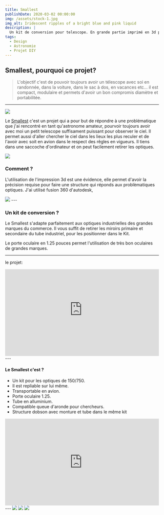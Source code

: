 ```yaml
---
title: Smallest 
publishDate: 2020-03-02 00:00:00
img: /assets/stock-1.jpg
img_alt: Iridescent ripples of a bright blue and pink liquid
description: |
  Un kit de conversion pour telescope. En grande partie imprimé en 3d pour des miroirs de 150 et de 750mm de focale
tags:
  - Design
  - Astronomie
  - Projet DIY    
---
```


## Smallest, pourquoi ce projet?

> L'objectif c'est de pouvoir toujours avoir un télescope avec soi en randonnée, dans la voiture, dans le sac à dos, en vacances etc... il est compact, modulaire et permets d'avoir un bon compromis diamètre et portabilitée. 
---
<img src="/assets/150-750 (8).jpg">

Le <a href="https://astro.build/">Smallest</a> c'est un projet qui a pour but de répondre à une problématique que j'ai rencontré en tant qu'astronome amateur, pourvoir toujours avoir avec moi un petit telescope suffisament puissant pour observer le ciel. Il permet aussi d'aller chercher le ciel dans les lieux les plus reculer et de l'avoir avec soit en avion dans le respect des rêgles en vigueurs. Il tiens dans une saccoche d'ordinateur et on peut facilement retirer les optiques.

<img src="/assets/150-750 (13).jpg">


### Comment ?

L'utilisation de l'impression 3d est une évidence, elle permet d'avoir la précision requise pour faire une structure qui réponds aux problèmatiques optiques. J'ai utilisé fusion 360 d'autodesk, 

<img src="/assets/150-750 (5).jpg">
---

### Un kit de conversion ? 

Le Smallest s'adapte parfaitement aux optiques industrielles des grandes marques du commerce. Il vous suffit de retirer les miroirs primaire et secondaire du tube industriel, pour les positionner dans le Kit. 

Le porte oculaire en 1.25 pouces permet l'utilisation de très bon oculaires de grandes marques.

---
le projet:

<div class="embedresize">
<div>
<iframe src="https://laposte4284.autodesk360.com/shares/public/SH30dd5QT870c25f12fcfd09f13d7ee334c6?mode=embed" width="640" height="480" allowfullscreen="true" webkitallowfullscreen="true" mozallowfullscreen="true"  frameborder="0"></iframe>
</div>
</div>
---

#### Le Smallest c'est ?

- Un kit pour les optiques de 150/750.
- Il est repliable sur lui même.
- Transportable en avion.
- Porte oculaire 1.25.
- Tube en alluminium.
- Compatible queue d'aronde pour chercheurs.
- Structure dobson avec monture et tube dans le même kit

<div class="embedresize">
<div>
<iframe width="560" height="315" src="https://www.youtube.com/embed/Lar00Vi2tGs?si=i8HUnNVpzsIOMTrh" title=" title="YouTube video player" frameborder="0" allow="accelerometer; autoplay; clipboard-write; encrypted-media; gyroscope; picture-in-picture; web-share" referrerpolicy="strict-origin-when-cross-origin" allowfullscreen></iframe>
</div>
</div>
---
<img src="/assets/Smallest.jpg">
<img src="/assets/150 1.jpg">
<img src="/assets/150 2.jpg">

<style>
.embedresize {
    max-width: 560px;
    margin: auto;
    }
    
    .embedresize div {
    position: relative;
    height: 0;
    padding-bottom: 56.25%;
    }
    
    .embedresize iframe {
    position: absolute;
    top: 0;
    left: 0;
    width: 100%;
    height: 100%;
    }
</style>

